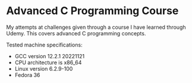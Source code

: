 # Advanced C Programming Course
My attempts at challenges given through a course I have learned through Udemy. This covers advanced C programming concepts.

Tested machine specifications:
- GCC version 12.2.1 20221121
- CPU architecture is x86_64
- Linux version 6.2.9-100
- Fedora 36
